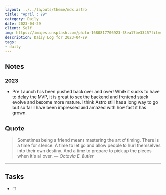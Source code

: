 ```yaml
---
layout: ../../layouts/theme/mdx.astro
title: "April : 29"
category: Daily
date: 2023-04-29
client: Self
img: https://images.unsplash.com/photo-1680817706923-68ea17be3345?fit=crop&q=85&w=1400&h=700
description: Daily Log for 2023-04-29
tags:
- daily
---
```


## Notes

### 2023

- Pre Launch has been pushed back over and over! While it sucks to have to delay the MVP, it is great to see the backend and frontend stack evolve and become more mature. I think Astro still has a long way to go but so far I have been impressed and amazed with how fast it has grown. 

## Quote

> Sometimes being a friend means mastering the art of timing. There is a time for silence. A time to let go and allow people to hurl themselves into their own destiny. And a time to prepare to pick up the pieces when it's all over.
> — <cite>Octavia E. Butler</cite>

---

## Tasks

- [ ]